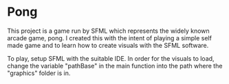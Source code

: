 # Pong

This project is a game run by SFML which represents the widely known arcade game, pong. I created this with the intent of playing a simple self made game and to learn how to create visuals with the SFML software.

To play, setup SFML with the suitable IDE. In order for the visuals to load, change the variable "pathBase" in the main function into the path where the "graphics" folder is in.
